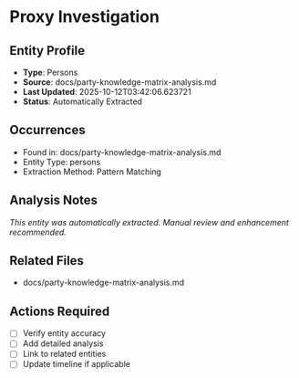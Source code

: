 # Proxy Investigation

## Entity Profile
- **Type**: Persons
- **Source**: docs/party-knowledge-matrix-analysis.md
- **Last Updated**: 2025-10-12T03:42:06.623721
- **Status**: Automatically Extracted

## Occurrences
- Found in: docs/party-knowledge-matrix-analysis.md
- Entity Type: persons
- Extraction Method: Pattern Matching

## Analysis Notes
*This entity was automatically extracted. Manual review and enhancement recommended.*

## Related Files
- docs/party-knowledge-matrix-analysis.md

## Actions Required
- [ ] Verify entity accuracy
- [ ] Add detailed analysis
- [ ] Link to related entities
- [ ] Update timeline if applicable
